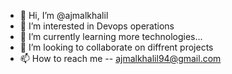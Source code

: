 - 👋 Hi, I’m @ajmalkhalil
- 👀 I’m interested in Devops operations
- 🌱 I’m currently learning more technologies...
- 💞️ I’m looking to collaborate on diffrent projects
- 📫 How to reach me -- ajmalkhalil94@gmail.com

<!---
ajmalkhalil/ajmalkhalil is a ✨ special ✨ repository because its `README.md` (this file) appears on your GitHub profile.
You can click the Preview link to take a look at your changes.
--->

